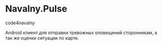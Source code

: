 # Navalny.Pulse
code4navalny

Android клиент для отправки тревожных оповещений сторонникам, а так же оценки ситуации по карте.
